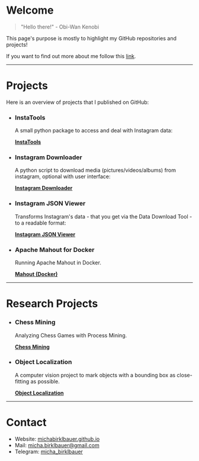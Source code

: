 # Welcome

> "Hello there!"
> \- Obi-Wan Kenobi

This page's purpose is mostly to highlight my GitHub repositories and projects!

If you want to find out more about me follow this [link](https://michabirklbauer.github.io).

*****

# Projects

Here is an overview of projects that I published on GitHub:
  
- ### InstaTools

  A small python package to access and deal with Instagram data:

  [**InstaTools**](https://michabirklbauer.github.io/instatools/)

- ### Instagram Downloader

  A python script to download media (pictures/videos/albums) from instagram, optional with user interface:

  [**Instagram Downloader**](https://michabirklbauer.github.io/instagram_downloader/)

- ### Instagram JSON Viewer

  Transforms Instagram's data - that you get via the Data Download Tool - to a readable format:

  [**Instagram JSON Viewer**](https://michabirklbauer.github.io/instagram_json_viewer/)
  
- ### Apache Mahout for Docker

  Running Apache Mahout in Docker.
  
  [**Mahout (Docker)**](https://github.com/michabirklbauer/mahout_docker/)
  
*****
  
# Research Projects

- ### Chess Mining

  Analyzing Chess Games with Process Mining.
  
  [**Chess Mining**](https://github.com/michabirklbauer/chess_mining/)
  
- ### Object Localization

  A computer vision project to mark objects with a bounding box as close-fitting as possible.
  
  [**Object Localization**](https://github.com/michabirklbauer/object_localisation/)
  
*****

# Contact

- Website: [michabirklbauer.github.io](https://michabirklbauer.github.io/)
- Mail: [micha.birklbauer@gmail.com](mailto:micha.birklbauer@gmail.com)
- Telegram: [micha_birklbauer](https://t.me/micha_birklbauer)
